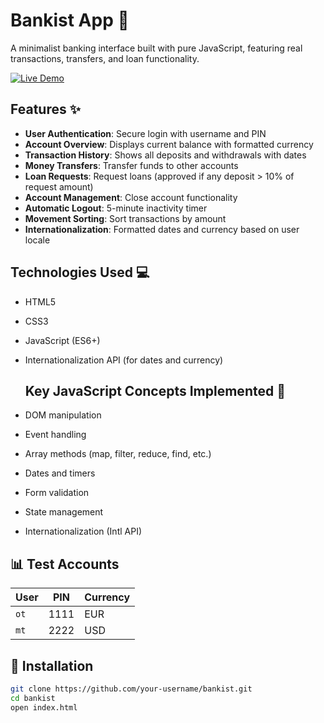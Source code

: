 # Bankist App 🏦

A minimalist banking interface built with pure JavaScript, featuring real transactions, transfers, and loan functionality.

[![Live Demo](https://img.shields.io/badge/DEMO-LIVE-brightgreen)](https://6848c950d0eeddaabb8b56eb--banksit99.netlify.app/)


## Features ✨

- **User Authentication**: Secure login with username and PIN
- **Account Overview**: Displays current balance with formatted currency
- **Transaction History**: Shows all deposits and withdrawals with dates
- **Money Transfers**: Transfer funds to other accounts
- **Loan Requests**: Request loans (approved if any deposit > 10% of request amount)
- **Account Management**: Close account functionality
- **Automatic Logout**: 5-minute inactivity timer
- **Movement Sorting**: Sort transactions by amount
- **Internationalization**: Formatted dates and currency based on user locale

## Technologies Used 💻

- HTML5
- CSS3
- JavaScript (ES6+)
- Internationalization API (for dates and currency)

  ## Key JavaScript Concepts Implemented 🧠

- DOM manipulation
- Event handling
- Array methods (map, filter, reduce, find, etc.)
- Dates and timers
- Form validation
- State management
- Internationalization (Intl API)

## 📊 Test Accounts
| User | PIN | Currency |
|------|-----|----------|
| `ot` | 1111 | EUR |
| `mt` | 2222 | USD |

## 🚀 Installation
```bash
git clone https://github.com/your-username/bankist.git
cd bankist
open index.html
